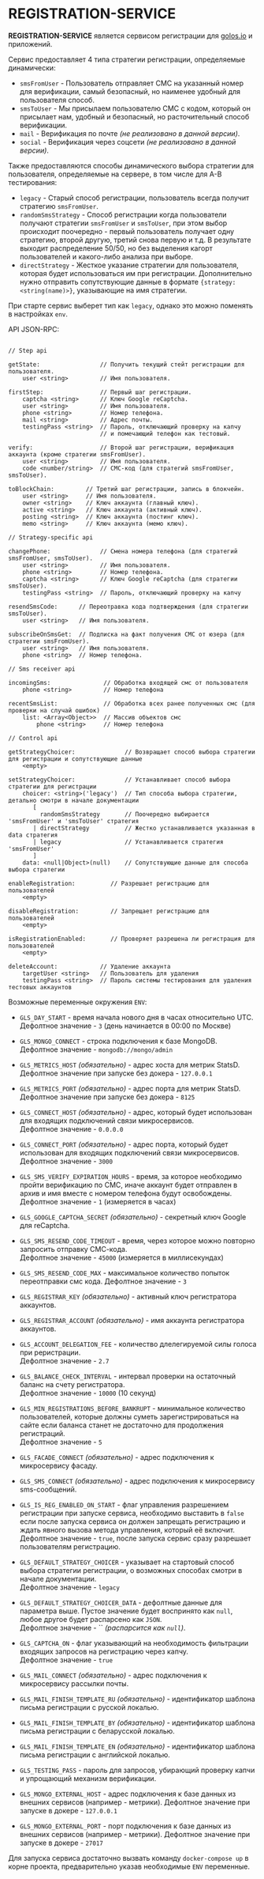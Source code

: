 # REGISTRATION-SERVICE

**REGISTRATION-SERVICE** является сервисом регистрации для [golos.io](https://golos.io) и приложений.

Сервис предоставляет 4 типа стратегии регистрации, определяемые динамически:

-   `smsFromUser` - Пользователь отправляет СМС на указанный номер для верификации, самый безопасный, но наименее удобный для пользователя способ.
-   `smsToUser` - Мы присылаем пользователю СМС с кодом, который он присылает нам, удобный и безопасный, но расточительный способ верификации.
-   `mail` - Верификация по почте _(не реализовано в данной версии)_.
-   `social` - Верификация через соцсети _(не реализовано в данной версии)_.

Также предоставляются способы динамического выбора стратегии для пользователя, определяемые на сервере, в том числе для A-B тестирования:

-   `legacy` - Старый способ регистрации, пользователь всегда получит стратегию `smsFromUser`.
-   `randomSmsStrategy` - Способ регистрации когда пользователи получают стратегии `smsFromUser` и `smsToUser`,
    при этом выбор происходит поочередно - первый пользователь получает одну стратегию, второй другую, третий снова первую и т.д.
    В результате выходит распределение 50/50, но без выделения кагорт пользователей и какого-либо анализа при выборе.
-   `directStrategy` - Жесткое указание стратегии для пользователя, которая будет использоваться им при регистрации.
    Дополнительно нужно отправить сопутствующие данные в формате `{strategy: <string(name)>}`, указывающие на имя стратегии.

При старте сервис выберет тип как `legacy`, однако это можно поменять в настройках `env`.

API JSON-RPC:

```

// Step api

getState:                 // Получить текущий стейт регистрации для пользователя.
    user <string>         // Имя пользователя.

firstStep:                // Первый шаг регистрации.
    captcha <string>      // Ключ Google reCaptcha.
    user <string>         // Имя пользователя.
    phone <string>        // Номер телефона.
    mail <string>         // Адрес почты.
    testingPass <string>  // Пароль, отключающий проверку на капчу
                          // и помечающий телефон как тестовый.

verify:                   // Второй шаг регистрации, верификация аккаунта (кроме стратегии smsFromUser).
    user <string>         // Имя пользователя.
    code <number/string>  // СМС-код (для стратегий smsFromUser, smsToUser).

toBlockChain:         // Третий шаг регистрации, запись в блокчейн.
    user <string>     // Имя пользователя.
    owner <string>    // Ключ аккаунта (главный ключ).
    active <string>   // Ключ аккаунта (активный ключ).
    posting <string>  // Ключ аккаунта (постинг ключ).
    memo <string>     // Ключ аккаунта (мемо ключ).

// Strategy-specific api

changePhone:              // Смена номера телефона (для стратегий smsFromUser, smsToUser).
    user <string>         // Имя пользователя.
    phone <string>        // Номер телефона.
    captcha <string>      // Ключ Google reCaptcha (для стратегии smsToUser).
    testingPass <string>  // Пароль, отключающий проверку на капчу

resendSmsCode:      // Переотравка кода подтверждения (для стратегии smsToUser).
    user <string>   // Имя пользователя.

subscribeOnSmsGet:  // Подписка на факт получения СМС от юзера (для стратегии smsFromUser).
    user <string>   // Имя пользователя.
    phone <string>  // Номер телефона.

// Sms receiver api

incomingSms:               // Обработка входящей смс от пользователя
    phone <string>         // Номер телефона

recentSmsList:             // Обработка всех ранее полученных смс (для проверки на случай ошибок)
    list: <Array<Object>>  // Массив объектов смс
        phone <string>     // Номер телефона

// Control api

getStrategyChoicer:              // Возвращает способ выбора стратегии для регистрации и сопутствующие данные
    <empty>

setStrategyChoicer:              // Устанавливает способ выбора стратегии для регистрации
    choicer: <string>('legacy')  // Тип способа выбора стратегии, детально смотри в начале документации
       [
         randomSmsStrategy       // Поочередно выбирается 'smsFromUser' и 'smsToUser' стратегия
       | directStrategy          // Жестко устанавливается указанная в data стратегия
       | legacy                  // Устанавливается стратегия 'smsFromUser'
       ]
    data: <null|Object>(null)    // Сопутствующие данные для способа выбора стратегии

enableRegistration:          // Разрешает регистрацию для пользователей
    <empty>

disableRegistration:         // Запрещает регистрацию для пользователей
    <empty>

isRegistrationEnabled:       // Проверяет разрешена ли регистрация для пользователей
    <empty>

deleteAccount:            // Удаление аккаунта
    targetUser <string>   // Пользователь для удаления
    testingPass <string>  // Пароль системы тестирования для удаления тестовых аккаунтов
```

Возможные переменные окружения `ENV`:

-   `GLS_DAY_START` - время начала нового дня в часах относительно UTC.  
    Дефолтное значение - `3` (день начинается в 00:00 по Москве)

-   `GLS_MONGO_CONNECT` - строка подключения к базе MongoDB.  
    Дефолтное значение - `mongodb://mongo/admin`

-   `GLS_METRICS_HOST` _(обязательно)_ - адрес хоста для метрик StatsD.  
    Дефолтное значение при запуске без докера - `127.0.0.1`

-   `GLS_METRICS_PORT` _(обязательно)_ - адрес порта для метрик StatsD.  
    Дефолтное значение при запуске без докера - `8125`

-   `GLS_CONNECT_HOST` _(обязательно)_ - адрес, который будет использован для входящих подключений связи микросервисов.  
    Дефолтное значение - `0.0.0.0`

-   `GLS_CONNECT_PORT` _(обязательно)_ - адрес порта, который будет использован для входящих подключений связи микросервисов.  
    Дефолтное значение - `3000`

-   `GLS_SMS_VERIFY_EXPIRATION_HOURS` - время, за которое необходимо пройти верификацию по СМС, иначе аккаунт будет отправлен в архив и имя вместе с номером телефона будут освобождены.  
    Дефолтное значение - `1` (измеряется в часах)

-   `GLS_GOOGLE_CAPTCHA_SECRET` _(обязательно)_ - секретный ключ Google для reCaptcha.

-   `GLS_SMS_RESEND_CODE_TIMEOUT` - время, через которое можно повторно запросить отправку СМС-кода.  
    Дефолтное значение - `45000` (измеряется в миллисекундах)

-   `GLS_SMS_RESEND_CODE_MAX` - максимальное количество попыток переотправки смс кода.
    Дефолтное значение - `3`

-   `GLS_REGISTRAR_KEY` _(обязательно)_ - активный ключ регистратора аккаунтов.

-   `GLS_REGISTRAR_ACCOUNT` _(обязательно)_ - имя аккаунта регистратора аккаунтов.

-   `GLS_ACCOUNT_DELEGATION_FEE` - количество длелегируемой силы голоса при реристрации.  
    Дефолтное значение - `2.7`

-   `GLS_BALANCE_CHECK_INTERVAL` - интервал проверки на остаточный баланс на счету регистратора.  
    Дефолтное значение - `10000` (10 секунд)

-   `GLS_MIN_REGISTRATIONS_BEFORE_BANKRUPT` - минимальное количество пользователей, которые должны суметь зарегистрироваться на сайте если баланса станет не достаточно для продолжения регистраций.  
    Дефолтное значение - `5`

-   `GLS_FACADE_CONNECT` _(обязательно)_ - адрес подключения к микросервису фасаду.

-   `GLS_SMS_CONNECT` _(обязательно)_ - адрес подключения к микросервису sms-сообщений.

-   `GLS_IS_REG_ENABLED_ON_START` - флаг управления разрешением регистрации при запуске сервиса, необходимо выставить в `false` если после запуска сервиса он должен запрещать регистрацию и ждать явного вызова метода управления, который её включит.  
    Дефолтное значение - `true`, после запуска сервис сразу разрешает пользователям регистрацию.

-   `GLS_DEFAULT_STRATEGY_CHOICER` - указывает на стартовый способ выбора стратегии регистрации, о возможных способах смотри в начале документации.  
    Дефолтное значение - `legacy`

-   `GLS_DEFAULT_STRATEGY_CHOICER_DATA` - дефолтные данные для параметра выше. Пустое значение будет воспринято как `null`, любое другое будет распарсено как `JSON`.  
    Дефолтное значение - `` _(распарсится как `null`)_.

-   `GLS_CAPTCHA_ON` - флаг указывающий на необходимость фильтрации входящих запросов на регистрацию через капчу.  
    Дефолтное значение - `true`

-   `GLS_MAIL_CONNECT` _(обязательно)_ - адрес подключения к микросервису рассылки почты.

-   `GLS_MAIL_FINISH_TEMPLATE_RU` _(обязательно)_ - идентификатор шаблона письма регистрации с русской локалью.

-   `GLS_MAIL_FINISH_TEMPLATE_BY` _(обязательно)_ - идентификатор шаблона письма регистрации с беларусской локалью.

-   `GLS_MAIL_FINISH_TEMPLATE_EN` _(обязательно)_ - идентификатор шаблона письма регистрации с английской локалью.

-   `GLS_TESTING_PASS` - пароль для запросов, убирающий проверку капчи и упрощающий механизм верификации.

-   `GLS_MONGO_EXTERNAL_HOST` - адрес подключения к базе данных из внешних сервисов (например - метрики).
    Дефолтное значение при запуске в докере - `127.0.0.1`

-   `GLS_MONGO_EXTERNAL_PORT` - порт подключения к базе данных из внешних сервисов (например - метрики).
    Дефолтное значение при запуске в докере - `27017`

Для запуска сервиса достаточно вызвать команду `docker-compose up` в корне проекта, предварительно указав
необходимые `ENV` переменные.
